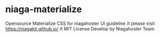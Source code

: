 # niaga-materialize

Opensource Materialize CSS for niagahoster UI guideline /t
please visit https://niagakit.github.io/ /t
MIT License 
Develop by Niagahoster Team
